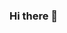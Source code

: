 ### Hi there 👋

<!--
**JadsonHudson/JadsonHudson** is a ✨ _special_ ✨ repository because its `README.md` (this file) appears on your GitHub profile.

Here are some ideas to get you started:

- 🔭 I’m currently working on ...
- 🌱 I’m currently learning HTML, CSS, JAVASCRIPT, SQL, NODE, REACT
- 💬 Ask me about: I'm majoring in Computer Science
- 📫 How to reach me: @jadsonhudson
